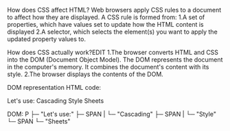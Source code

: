 How does CSS affect HTML?
Web browsers apply CSS rules to a document to affect how they are displayed. A CSS rule is formed from:
1.A set of properties, which have values set to update how the HTML content is displayed
2.A selector, which selects the element(s) you want to apply the updated property values to.

How does CSS actually work?EDIT
1.The browser converts HTML and CSS into the DOM (Document Object Model). The DOM represents the document in the computer's memory. It combines the document's content with its style.
2.The browser displays the contents of the DOM.

DOM representation
HTML code:
<p>
  Let's use:
  <span>Cascading</span>
  <span>Style</span>
  <span>Sheets</span>
</p>

DOM:
P
├─ "Let's use:"
├─ SPAN
|  └─ "Cascading"
├─ SPAN
|  └─ "Style"
└─ SPAN
   └─ "Sheets"

